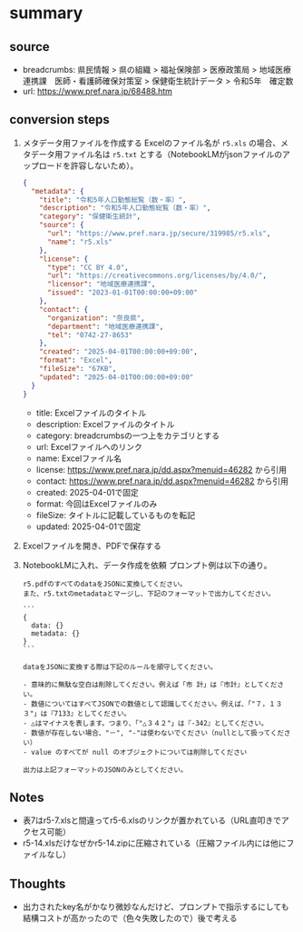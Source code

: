 # summary

## source

- breadcrumbs: 県民情報 > 県の組織 > 福祉保険部 > 医療政策局 > 地域医療連携課　医師・看護師確保対策室 > 保健衛生統計データ > 令和5年　確定数
- url: <https://www.pref.nara.jp/68488.htm>

## conversion steps

1. メタデータ用ファイルを作成する
   Excelのファイル名が `r5.xls` の場合、メタデータ用ファイル名は `r5.txt` とする（NotebookLMがjsonファイルのアップロードを許容しないため）。

   ```json
   {
     "metadata": {
       "title": "令和5年人口動態総覧（数・率）",
       "description": "令和5年人口動態総覧（数・率）",
       "category": "保健衛生統計",
       "source": {
         "url": "https://www.pref.nara.jp/secure/319985/r5.xls",
         "name": "r5.xls"
       },
       "license": {
         "type": "CC BY 4.0",
         "url": "https://creativecommons.org/licenses/by/4.0/",
         "licensor": "地域医療連携課",
         "issued": "2023-01-01T00:00:00+09:00"
       },
       "contact": {
         "organization": "奈良県",
         "department": "地域医療連携課",
         "tel": "0742-27-8653"
       },
       "created": "2025-04-01T00:00:00+09:00",
       "format": "Excel",
       "fileSize": "67KB",
       "updated": "2025-04-01T00:00:00+09:00"
     }
   }
   ```

   - title: Excelファイルのタイトル
   - description: Excelファイルのタイトル
   - category: breadcrumbsの一つ上をカテゴリとする
   - url: Excelファイルへのリンク
   - name: Excelファイル名
   - license: <https://www.pref.nara.jp/dd.aspx?menuid=46282> から引用
   - contact: <https://www.pref.nara.jp/dd.aspx?menuid=46282> から引用
   - created: 2025-04-01で固定
   - format: 今回はExcelファイルのみ
   - fileSize: タイトルに記載しているものを転記
   - updated: 2025-04-01で固定

2. Excelファイルを開き、PDFで保存する
3. NotebookLMに入れ、データ作成を依頼
   プロンプト例は以下の通り。

   ````text
   r5.pdfのすべてのdataをJSONに変換してください。
   また、r5.txtのmetadataとマージし、下記のフォーマットで出力してください。

   ```
   {
     data: {}
     metadata: {}
   }
   ```

   dataをJSONに変換する際は下記のルールを順守してください。

   - 意味的に無駄な空白は削除してください。例えば「市 計」は『市計』としてください。
   - 数値についてはすべてJSONでの数値として認識してください。例えば、「"７，１３３"」は『7133』としてください。
   - △はマイナスを表します。つまり、「"△３４２"」は『-342』としてください。
   - 数値が存在しない場合、"－", "-"は使わないでください（nullとして扱ってください）
   - value のすべてが null のオブジェクトについては削除してください

   出力は上記フォーマットのJSONのみとしてください。

   ````

## Notes

- 表7はr5-7.xlsと間違ってr5-6.xlsのリンクが置かれている（URL直叩きでアクセス可能）
- r5-14.xlsだけなぜかr5-14.zipに圧縮されている（圧縮ファイル内には他にファイルなし）

## Thoughts

- 出力されたkey名がかなり微妙なんだけど、プロンプトで指示するにしても結構コストが高かったので（色々失敗したので）後で考える
